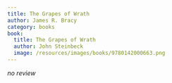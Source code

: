 ```yaml
---
title: The Grapes of Wrath
author: James R. Bracy
category: books
book:
  title: The Grapes of Wrath
  author: John Steinbeck
  image: /resources/images/books/9780142000663.png
---
```


*no review*
